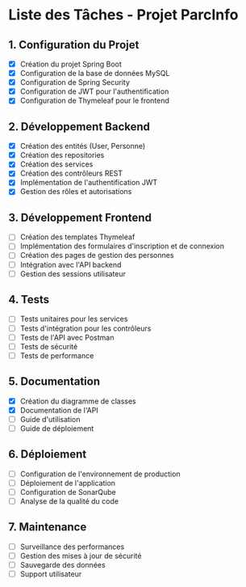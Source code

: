 # Liste des Tâches - Projet ParcInfo

## 1. Configuration du Projet
- [x] Création du projet Spring Boot
- [x] Configuration de la base de données MySQL
- [x] Configuration de Spring Security
- [x] Configuration de JWT pour l'authentification
- [x] Configuration de Thymeleaf pour le frontend

## 2. Développement Backend
- [x] Création des entités (User, Personne)
- [x] Création des repositories
- [x] Création des services
- [x] Création des contrôleurs REST
- [x] Implémentation de l'authentification JWT
- [x] Gestion des rôles et autorisations

## 3. Développement Frontend
- [ ] Création des templates Thymeleaf
- [ ] Implémentation des formulaires d'inscription et de connexion
- [ ] Création des pages de gestion des personnes
- [ ] Intégration avec l'API backend
- [ ] Gestion des sessions utilisateur

## 4. Tests
- [ ] Tests unitaires pour les services
- [ ] Tests d'intégration pour les contrôleurs
- [ ] Tests de l'API avec Postman
- [ ] Tests de sécurité
- [ ] Tests de performance

## 5. Documentation
- [x] Création du diagramme de classes
- [x] Documentation de l'API
- [ ] Guide d'utilisation
- [ ] Guide de déploiement

## 6. Déploiement
- [ ] Configuration de l'environnement de production
- [ ] Déploiement de l'application
- [ ] Configuration de SonarQube
- [ ] Analyse de la qualité du code

## 7. Maintenance
- [ ] Surveillance des performances
- [ ] Gestion des mises à jour de sécurité
- [ ] Sauvegarde des données
- [ ] Support utilisateur 